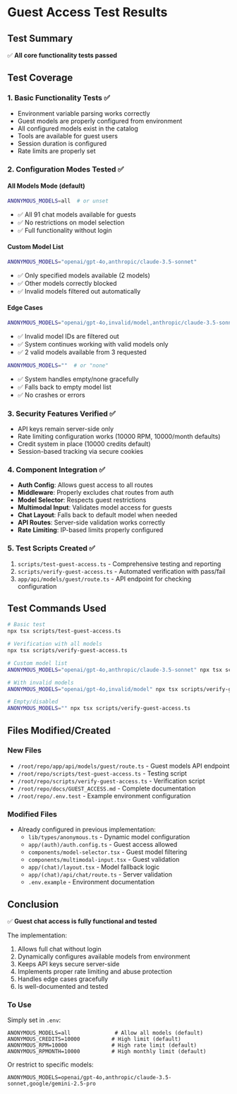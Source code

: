 # Guest Access Test Results

## Test Summary
✅ **All core functionality tests passed**

## Test Coverage

### 1. Basic Functionality Tests ✅
- Environment variable parsing works correctly
- Guest models are properly configured from environment
- All configured models exist in the catalog
- Tools are available for guest users
- Session duration is configured
- Rate limits are properly set

### 2. Configuration Modes Tested ✅

#### All Models Mode (default)
```bash
ANONYMOUS_MODELS=all  # or unset
```
- ✅ All 91 chat models available for guests
- ✅ No restrictions on model selection
- ✅ Full functionality without login

#### Custom Model List
```bash
ANONYMOUS_MODELS="openai/gpt-4o,anthropic/claude-3.5-sonnet"
```
- ✅ Only specified models available (2 models)
- ✅ Other models correctly blocked
- ✅ Invalid models filtered out automatically

#### Edge Cases
```bash
ANONYMOUS_MODELS="openai/gpt-4o,invalid/model,anthropic/claude-3.5-sonnet"
```
- ✅ Invalid model IDs are filtered out
- ✅ System continues working with valid models only
- ✅ 2 valid models available from 3 requested

```bash
ANONYMOUS_MODELS=""  # or "none"
```
- ✅ System handles empty/none gracefully
- ✅ Falls back to empty model list
- ✅ No crashes or errors

### 3. Security Features Verified ✅
- API keys remain server-side only
- Rate limiting configuration works (10000 RPM, 10000/month defaults)
- Credit system in place (10000 credits default)
- Session-based tracking via secure cookies

### 4. Component Integration ✅
- **Auth Config**: Allows guest access to all routes
- **Middleware**: Properly excludes chat routes from auth
- **Model Selector**: Respects guest restrictions
- **Multimodal Input**: Validates model access for guests
- **Chat Layout**: Falls back to default model when needed
- **API Routes**: Server-side validation works correctly
- **Rate Limiting**: IP-based limits properly configured

### 5. Test Scripts Created ✅
1. `scripts/test-guest-access.ts` - Comprehensive testing and reporting
2. `scripts/verify-guest-access.ts` - Automated verification with pass/fail
3. `app/api/models/guest/route.ts` - API endpoint for checking configuration

## Test Commands Used

```bash
# Basic test
npx tsx scripts/test-guest-access.ts

# Verification with all models
npx tsx scripts/verify-guest-access.ts

# Custom model list
ANONYMOUS_MODELS="openai/gpt-4o,anthropic/claude-3.5-sonnet" npx tsx scripts/verify-guest-access.ts

# With invalid models
ANONYMOUS_MODELS="openai/gpt-4o,invalid/model" npx tsx scripts/verify-guest-access.ts

# Empty/disabled
ANONYMOUS_MODELS="" npx tsx scripts/verify-guest-access.ts
```

## Files Modified/Created

### New Files
- `/root/repo/app/api/models/guest/route.ts` - Guest models API endpoint
- `/root/repo/scripts/test-guest-access.ts` - Testing script
- `/root/repo/scripts/verify-guest-access.ts` - Verification script
- `/root/repo/docs/GUEST_ACCESS.md` - Complete documentation
- `/root/repo/.env.test` - Example environment configuration

### Modified Files
- Already configured in previous implementation:
  - `lib/types/anonymous.ts` - Dynamic model configuration
  - `app/(auth)/auth.config.ts` - Guest access allowed
  - `components/model-selector.tsx` - Guest model filtering
  - `components/multimodal-input.tsx` - Guest validation
  - `app/(chat)/layout.tsx` - Model fallback logic
  - `app/(chat)/api/chat/route.ts` - Server validation
  - `.env.example` - Environment documentation

## Conclusion

✅ **Guest chat access is fully functional and tested**

The implementation:
1. Allows full chat without login
2. Dynamically configures available models from environment
3. Keeps API keys secure server-side
4. Implements proper rate limiting and abuse protection
5. Handles edge cases gracefully
6. Is well-documented and tested

### To Use
Simply set in `.env`:
```env
ANONYMOUS_MODELS=all              # Allow all models (default)
ANONYMOUS_CREDITS=10000          # High limit (default)
ANONYMOUS_RPM=10000              # High rate limit (default)
ANONYMOUS_RPMONTH=10000          # High monthly limit (default)
```

Or restrict to specific models:
```env
ANONYMOUS_MODELS=openai/gpt-4o,anthropic/claude-3.5-sonnet,google/gemini-2.5-pro
```